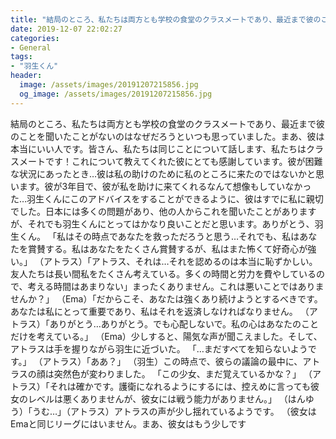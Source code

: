 ```yaml
---
title: "結局のところ、私たちは両方とも学校の食堂のクラスメートであり、最近まで彼のことを聞いたことがないのはなぜだろうといつも思っていました。"
date: 2019-12-07 22:02:27
categories:
- General
tags:
- "羽生くん"
header:
  image: /assets/images/20191207215856.jpg
  og_image: /assets/images/20191207215856.jpg
---
```


結局のところ、私たちは両方とも学校の食堂のクラスメートであり、最近まで彼のことを聞いたことがないのはなぜだろうといつも思っていました。まあ、彼は本当にいい人です。皆さん、私たちは同じことについて話します、私たちはクラスメートです！これについて教えてくれた彼にとても感謝しています。彼が困難な状況にあったとき…彼は私の助けのために私のところに来たのではないかと思います。彼が3年目で、彼が私を助けに来てくれるなんて想像もしていなかった…羽生くんにこのアドバイスをすることができるように、彼はすでに私に親切でした。日本には多くの問題があり、他の人からこれを聞いたことがありますが、それでも羽生くんにとってはかなり良いことだと思います。ありがとう、羽生くん。 「私はその時点であなたを救っただろうと思う…それでも、私はあなたを賞賛する。私はあなたをたくさん賞賛するが、私はまた怖くて好奇心が強い。」 （アトラス）「アトラス、それは…それを認めるのは本当に恥ずかしい。友人たちは長い間私をたくさん考えている。多くの時間と労力を費やしているので、考える時間はあまりない」まったくありません。これは悪いことではありませんか？」 （Ema）「だからこそ、あなたは強くあり続けようとするべきです。あなたは私にとって重要であり、私はそれを返済しなければなりません。 （アトラス）「ありがとう…ありがとう。でも心配しないで。私の心はあなたのことだけを考えている。」 （Ema）少しすると、陽気な声が聞こえました。そして、アトラスは手を握りながら羽生に近づいた。 「…まだすべてを知らないようです。」 （アトラス）「ああ？」 （羽生）この時点で、彼らの議論の最中に、アトラスの顔は突然色が変わりました。 「この少女、まだ覚えているかな？」 （アトラス）「それは確かです。護衛になれるようにするには、控えめに言っても彼女のレベルは悪くありませんが、彼女には戦う能力がありません。」 （はんゆう）「うむ…」（アトラス）アトラスの声が少し揺れているようです。 （彼女はEmaと同じリーグにはいません。まあ、彼女はもう少しです

